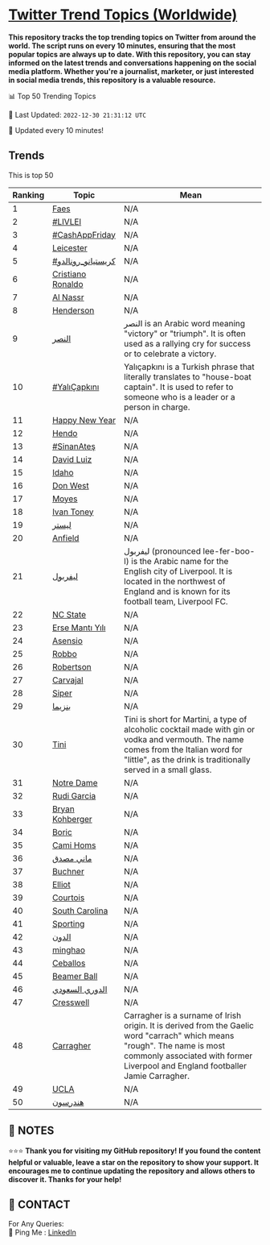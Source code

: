 [Twitter Trend Topics (Worldwide)](https://github.com/ErcinDedeoglu/Twitter-Trend-Topics)
==========

**This repository tracks the top trending topics on Twitter from around the world. 
The script runs on every 10 minutes, ensuring that the most popular topics are always up to date. 
With this repository, you can stay informed on the latest trends and conversations happening on the social media platform. 
Whether you're a journalist, marketer, or just interested in social media trends, this repository is a valuable resource.**


📊 Top 50 Trending Topics

📆 Last Updated: `2022-12-30 21:31:12 UTC`

🔧 Updated every 10 minutes!


## Trends

This is top 50

| Ranking | Topic | Mean |
| ------- | ------------ | ------------ |
| 1 | [Faes](http://twitter.com/search?q=Faes) | N/A |
| 2 | [#LIVLEI](http://twitter.com/search?q=%23LIVLEI) | N/A |
| 3 | [#CashAppFriday](http://twitter.com/search?q=%23CashAppFriday) | N/A |
| 4 | [Leicester](http://twitter.com/search?q=Leicester) | N/A |
| 5 | [#كريستيانو_رونالدو](http://twitter.com/search?q=%23%d9%83%d8%b1%d9%8a%d8%b3%d8%aa%d9%8a%d8%a7%d9%86%d9%88_%d8%b1%d9%88%d9%86%d8%a7%d9%84%d8%af%d9%88) | N/A |
| 6 | [Cristiano Ronaldo](http://twitter.com/search?q=Cristiano+Ronaldo) | N/A |
| 7 | [Al Nassr](http://twitter.com/search?q=Al+Nassr) | N/A |
| 8 | [Henderson](http://twitter.com/search?q=Henderson) | N/A |
| 9 | [النصر](http://twitter.com/search?q=%d8%a7%d9%84%d9%86%d8%b5%d8%b1) | النصر is an Arabic word meaning "victory" or "triumph". It is often used as a rallying cry for success or to celebrate a victory. |
| 10 | [#YalıÇapkını](http://twitter.com/search?q=%23Yal%c4%b1%c3%87apk%c4%b1n%c4%b1) | Yalıçapkını is a Turkish phrase that literally translates to "house-boat captain". It is used to refer to someone who is a leader or a person in charge. |
| 11 | [Happy New Year](http://twitter.com/search?q=Happy+New+Year) | N/A |
| 12 | [Hendo](http://twitter.com/search?q=Hendo) | N/A |
| 13 | [#SinanAteş](http://twitter.com/search?q=%23SinanAte%c5%9f) | N/A |
| 14 | [David Luiz](http://twitter.com/search?q=David+Luiz) | N/A |
| 15 | [Idaho](http://twitter.com/search?q=Idaho) | N/A |
| 16 | [Don West](http://twitter.com/search?q=Don+West) | N/A |
| 17 | [Moyes](http://twitter.com/search?q=Moyes) | N/A |
| 18 | [Ivan Toney](http://twitter.com/search?q=Ivan+Toney) | N/A |
| 19 | [ليستر](http://twitter.com/search?q=%d9%84%d9%8a%d8%b3%d8%aa%d8%b1) | N/A |
| 20 | [Anfield](http://twitter.com/search?q=Anfield) | N/A |
| 21 | [ليفربول](http://twitter.com/search?q=%d9%84%d9%8a%d9%81%d8%b1%d8%a8%d9%88%d9%84) | ليفربول (pronounced lee-fer-boo-l) is the Arabic name for the English city of Liverpool. It is located in the northwest of England and is known for its football team, Liverpool FC. |
| 22 | [NC State](http://twitter.com/search?q=NC+State) | N/A |
| 23 | [Erse Mantı Yılı](http://twitter.com/search?q=Erse+Mant%c4%b1+Y%c4%b1l%c4%b1) | N/A |
| 24 | [Asensio](http://twitter.com/search?q=Asensio) | N/A |
| 25 | [Robbo](http://twitter.com/search?q=Robbo) | N/A |
| 26 | [Robertson](http://twitter.com/search?q=Robertson) | N/A |
| 27 | [Carvajal](http://twitter.com/search?q=Carvajal) | N/A |
| 28 | [Siper](http://twitter.com/search?q=Siper) | N/A |
| 29 | [بنزيما](http://twitter.com/search?q=%d8%a8%d9%86%d8%b2%d9%8a%d9%85%d8%a7) | N/A |
| 30 | [Tini](http://twitter.com/search?q=Tini) | Tini is short for Martini, a type of alcoholic cocktail made with gin or vodka and vermouth. The name comes from the Italian word for "little", as the drink is traditionally served in a small glass. |
| 31 | [Notre Dame](http://twitter.com/search?q=Notre+Dame) | N/A |
| 32 | [Rudi Garcia](http://twitter.com/search?q=Rudi+Garcia) | N/A |
| 33 | [Bryan Kohberger](http://twitter.com/search?q=Bryan+Kohberger) | N/A |
| 34 | [Boric](http://twitter.com/search?q=Boric) | N/A |
| 35 | [Cami Homs](http://twitter.com/search?q=Cami+Homs) | N/A |
| 36 | [ماني مصدق](http://twitter.com/search?q=%d9%85%d8%a7%d9%86%d9%8a+%d9%85%d8%b5%d8%af%d9%82) | N/A |
| 37 | [Buchner](http://twitter.com/search?q=Buchner) | N/A |
| 38 | [Elliot](http://twitter.com/search?q=Elliot) | N/A |
| 39 | [Courtois](http://twitter.com/search?q=Courtois) | N/A |
| 40 | [South Carolina](http://twitter.com/search?q=South+Carolina) | N/A |
| 41 | [Sporting](http://twitter.com/search?q=Sporting) | N/A |
| 42 | [الدون](http://twitter.com/search?q=%d8%a7%d9%84%d8%af%d9%88%d9%86) | N/A |
| 43 | [minghao](http://twitter.com/search?q=minghao) | N/A |
| 44 | [Ceballos](http://twitter.com/search?q=Ceballos) | N/A |
| 45 | [Beamer Ball](http://twitter.com/search?q=Beamer+Ball) | N/A |
| 46 | [الدوري السعودي](http://twitter.com/search?q=%d8%a7%d9%84%d8%af%d9%88%d8%b1%d9%8a+%d8%a7%d9%84%d8%b3%d8%b9%d9%88%d8%af%d9%8a) | N/A |
| 47 | [Cresswell](http://twitter.com/search?q=Cresswell) | N/A |
| 48 | [Carragher](http://twitter.com/search?q=Carragher) | Carragher is a surname of Irish origin. It is derived from the Gaelic word "carrach" which means "rough". The name is most commonly associated with former Liverpool and England footballer Jamie Carragher. |
| 49 | [UCLA](http://twitter.com/search?q=UCLA) | N/A |
| 50 | [هندرسون](http://twitter.com/search?q=%d9%87%d9%86%d8%af%d8%b1%d8%b3%d9%88%d9%86) | N/A |




## 📝 NOTES

⭐⭐⭐ **Thank you for visiting my GitHub repository! If you found the content helpful or valuable, leave a star on the repository to show your support. It encourages me to continue updating the repository and allows others to discover it. Thanks for your help!**

## 📨 CONTACT

 For Any Queries:  
            🏓 Ping Me : [LinkedIn](https://www.linkedin.com/in/ercindedeoglu/)
